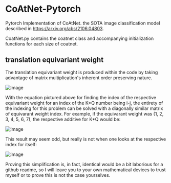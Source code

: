 # CoAtNet-Pytorch
Pytorch Implementation of CoAtNet. the SOTA image classification model described in https://arxiv.org/abs/2106.04803.

CoatNet.py contains the coatnet class and accompanying initialization functions for each size of coatnet. 

## translation equivariant weight
The translation equivariant weight is produced within the code by taking advantage of matrix multiplication's inherent order preserving nature. 

![image](https://user-images.githubusercontent.com/49009243/147174385-94829ab8-38e7-4c22-8ab4-48d4971a7d1d.png)

With the equation pictured above for finding the index of the respective equivariant weight for an index of the K\*Q number being i-j, the entirety of the indexing for this 
problem can be solved with a diagonally similar matrix of equivarant weight index. For example, if the equivarant weight was (1, 2, 3, 4, 5, 6, 7), the respective additive for 
K\*Q would be:

![image](https://user-images.githubusercontent.com/49009243/147421614-e8895f1f-970d-4d5a-8abb-56df50237943.png)


This result may seem odd, but really is not when one looks at the respective index for itself:

![image](https://user-images.githubusercontent.com/49009243/147421604-1f16a950-13a5-4302-8d45-0a93d6fe29c1.png)


Proving this simplification is, in fact, identical would be a bit laborious for a github readme, so I will leave you to your own mathematical devices to trust myself or to prove
this is not the case yourselves.
